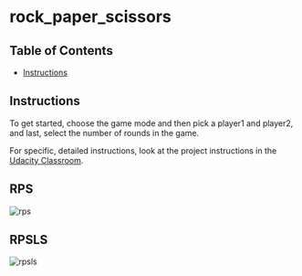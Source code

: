 # rock_paper_scissors

## Table of Contents

* [Instructions](#instructions)


## Instructions

To get started, choose the game mode and then pick a player1 and player2, and last, select the number of rounds in the game.

For specific, detailed instructions, look at the project instructions in the [Udacity Classroom](https://classroom.udacity.com/me).
## RPS
![rps](https://cf.geekdo-images.com/qXpnZ-jhEZv15Hi0-aC0IQ__itemrep/img/DSayRiF0doCvO4CjO2S2IJ2VGGo=/fit-in/246x300/filters:strip_icc()/pic4965405.jpg)
## RPSLS
![rpsls](https://content.instructables.com/ORIG/FIU/AIWE/I7Q0TCUT/FIUAIWEI7Q0TCUT.jpg?auto=webp&frame=1&fit=bounds&md=5b8102e911f24990417073b8517e53d2)